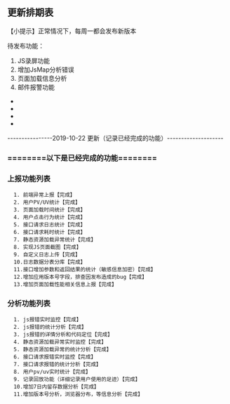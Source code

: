 ## 更新排期表

【小提示】正常情况下，每周一都会发布新版本

待发布功能：
1. JS录屏功能
2. 增加JsMap分析错误
3. 页面加载信息分析
4. 邮件报警功能

-
-
-
-

----------------2019-10-22 更新（记录已经完成的功能）--------------------

### ========以下是已经完成的功能========

### 上报功能列表
      1. 前端异常上报【完成】
      2. 用户PV/UV统计【完成】
      3. 页面加载时间统计【完成】
      4. 用户点击行为统计【完成】
      5. 接口请求日志统计【完成】
      6. 接口请求耗时统计【完成】
      7. 静态资源加载异常统计【完成】
      8. 实现JS页面截图【完成】
      9. 自定义日志上传【完成】
      10.日志数据分表分库【完成】
      11.接口增加参数和返回结果的统计（敏感信息加密）【完成】
      12.增加应用版本号字段，排查因发布造成的bug【完成】
      13.增加页面加载性能相关信息上报【完成】

### 分析功能列表
      1. js报错实时监控【完成】
      2. js报错的统计分析【完成】
      3. js报错的详情分析和代码定位【完成】
      4. 静态资源加载异常实时监控【完成】
      5. 静态资源加载异常的统计分析【完成】
      6. 接口请求报错实时监控【完成】
      7. 接口请求报错的统计分析【完成】
      8. 用户pv/uv实时统计【完成】
      9. 记录回放功能（详细记录用户使用的足迹）【完成】
      10.增加7日内留存数据分析【完成】
      11.增加版本号分析，浏览器分布，等信息分析【完成】

